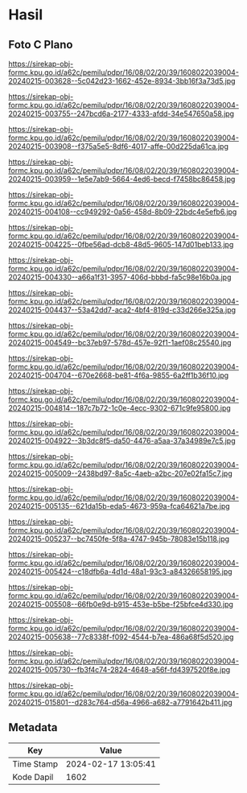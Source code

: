 # Hasil

## Foto C Plano

https://sirekap-obj-formc.kpu.go.id/a62c/pemilu/pdpr/16/08/02/20/39/1608022039004-20240215-003628--5c042d23-1662-452e-8934-3bb16f3a73d5.jpg

https://sirekap-obj-formc.kpu.go.id/a62c/pemilu/pdpr/16/08/02/20/39/1608022039004-20240215-003755--247bcd6a-2177-4333-afdd-34e547650a58.jpg

https://sirekap-obj-formc.kpu.go.id/a62c/pemilu/pdpr/16/08/02/20/39/1608022039004-20240215-003908--f375a5e5-8df6-4017-affe-00d225da61ca.jpg

https://sirekap-obj-formc.kpu.go.id/a62c/pemilu/pdpr/16/08/02/20/39/1608022039004-20240215-003959--1e5e7ab9-5664-4ed6-becd-f7458bc86458.jpg

https://sirekap-obj-formc.kpu.go.id/a62c/pemilu/pdpr/16/08/02/20/39/1608022039004-20240215-004108--cc949292-0a56-458d-8b09-22bdc4e5efb6.jpg

https://sirekap-obj-formc.kpu.go.id/a62c/pemilu/pdpr/16/08/02/20/39/1608022039004-20240215-004225--0fbe56ad-dcb8-48d5-9605-147d01beb133.jpg

https://sirekap-obj-formc.kpu.go.id/a62c/pemilu/pdpr/16/08/02/20/39/1608022039004-20240215-004330--a66a1f31-3957-406d-bbbd-fa5c98e16b0a.jpg

https://sirekap-obj-formc.kpu.go.id/a62c/pemilu/pdpr/16/08/02/20/39/1608022039004-20240215-004437--53a42dd7-aca2-4bf4-819d-c33d266e325a.jpg

https://sirekap-obj-formc.kpu.go.id/a62c/pemilu/pdpr/16/08/02/20/39/1608022039004-20240215-004549--bc37eb97-578d-457e-92f1-1aef08c25540.jpg

https://sirekap-obj-formc.kpu.go.id/a62c/pemilu/pdpr/16/08/02/20/39/1608022039004-20240215-004704--670e2668-be81-4f6a-9855-6a2ff1b36f10.jpg

https://sirekap-obj-formc.kpu.go.id/a62c/pemilu/pdpr/16/08/02/20/39/1608022039004-20240215-004814--187c7b72-1c0e-4ecc-9302-671c9fe95800.jpg

https://sirekap-obj-formc.kpu.go.id/a62c/pemilu/pdpr/16/08/02/20/39/1608022039004-20240215-004922--3b3dc8f5-da50-4476-a5aa-37a34989e7c5.jpg

https://sirekap-obj-formc.kpu.go.id/a62c/pemilu/pdpr/16/08/02/20/39/1608022039004-20240215-005009--2438bd97-8a5c-4aeb-a2bc-207e02fa15c7.jpg

https://sirekap-obj-formc.kpu.go.id/a62c/pemilu/pdpr/16/08/02/20/39/1608022039004-20240215-005135--621da15b-eda5-4673-959a-fca64621a7be.jpg

https://sirekap-obj-formc.kpu.go.id/a62c/pemilu/pdpr/16/08/02/20/39/1608022039004-20240215-005237--bc7450fe-5f8a-4747-945b-78083e15b118.jpg

https://sirekap-obj-formc.kpu.go.id/a62c/pemilu/pdpr/16/08/02/20/39/1608022039004-20240215-005424--c18dfb6a-4d1d-48a1-93c3-a84326658195.jpg

https://sirekap-obj-formc.kpu.go.id/a62c/pemilu/pdpr/16/08/02/20/39/1608022039004-20240215-005508--66fb0e9d-b915-453e-b5be-f25bfce4d330.jpg

https://sirekap-obj-formc.kpu.go.id/a62c/pemilu/pdpr/16/08/02/20/39/1608022039004-20240215-005638--77c8338f-f092-4544-b7ea-486a68f5d520.jpg

https://sirekap-obj-formc.kpu.go.id/a62c/pemilu/pdpr/16/08/02/20/39/1608022039004-20240215-005730--fb3f4c74-2824-4648-a56f-fd4397520f8e.jpg

https://sirekap-obj-formc.kpu.go.id/a62c/pemilu/pdpr/16/08/02/20/39/1608022039004-20240215-015801--d283c764-d56a-4966-a682-a7791642b411.jpg


## Metadata

| Key        | Value               |
| ---------- | ------------------- |
| Time Stamp | 2024-02-17 13:05:41 |
| Kode Dapil | 1602                |



